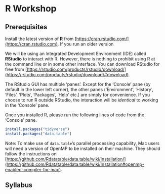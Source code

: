 # R Workshop

## Prerequisites

Install the latest version of **R** from
[https://cran.rstudio.com/](https://cran.rstudio.com). If you run an older version

We will be using an Integrated Development Environment (IDE) called **RStudio** to interact with R. However, there is nothing to prohibit using R at the command line or in some other interface. You can download RStudio for free from
[https://rstudio.com/products/rstudio/download/](https://rstudio.com/products/rstudio/download/#download).

The RStudio GUI has multiple ‘panes’. Except for the ‘Console’ pane (by
default in the lower left corner), the other panes (‘Environment’,
‘History’, ‘Files’, ‘Plots’, ‘Packages’, ‘Help’ etc.) are simply for
convenience. If you choose to run R outside RStudio, the interaction
will be *identical* to working in the ‘Console’ pane.

Once you installed R, please run the following lines of code from the
‘Console’ pane.

``` r
install.packages("tidyverse")
install.packages("data.table")
```

Note: To make use of `data.table`’s parallel processing capability, Mac
users will need a version of OpenMP to be installed on their machine.
They should follow the instructions on
[https://github.com/Rdatatable/data.table/wiki/Installation/](https://github.com/Rdatatable/data.table/wiki/Installation#openmp-enabled-compiler-for-mac).

## Syllabus

